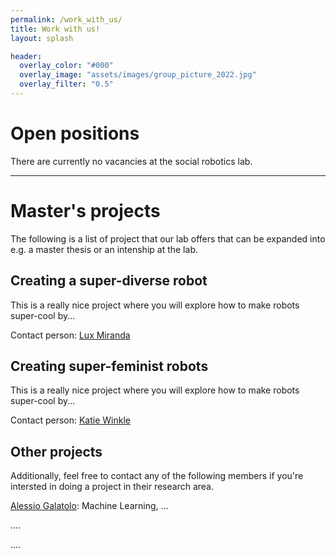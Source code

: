 ```yaml
---
permalink: /work_with_us/
title: Work with us!
layout: splash

header: 
  overlay_color: "#000"
  overlay_image: "assets/images/group_picture_2022.jpg"
  overlay_filter: "0.5"
---
```


# Open positions
There are currently no vacancies at the social robotics lab.

---

# Master's projects
The following is a list of project that our lab offers that can be expanded into e.g. a master thesis or an intenship at the lab.

## Creating a super-diverse robot
This is a really nice project where you will explore how to make robots super-cool by...

Contact person: [Lux Miranda](mailto:lux.miranda@it.uu.se)

## Creating super-feminist robots
This is a really nice project where you will explore how to make robots super-cool by...

Contact person: [Katie Winkle](mailto:katie.winkle@it.uu.se)


## Other projects
Additionally, feel free to contact any of the following members if you're intersted in doing a project in their research area.

[Alessio Galatolo](mailto:alessio.galatolo@it.uu.se): Machine Learning, ...

....

....
